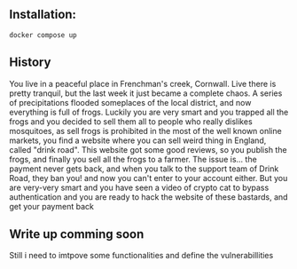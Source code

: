 ## Installation:

```
docker compose up
```

## History
You live in a peaceful place in Frenchman's creek, Cornwall. Live there is pretty tranquil, but the last week it just became a complete chaos. A series of precipitations flooded someplaces of the local district, and now everything is full of frogs. Luckily you are very smart and you trapped all the frogs and you decided to sell them all to people who really dislikes mosquitoes, as sell frogs is prohibited in the most of the well known online markets, you find a website where you can sell weird thing in England, called "drink road". This website got some good reviews, so you publish the frogs, and finally you sell all the frogs to a farmer. The issue is... the payment never gets back, and when you talk to the support team of Drink Road, they ban you! and now you can't enter to your account either. But you are very-very smart and you have seen a video of crypto cat to bypass authentication and you are ready to hack the website of these bastards, and get your payment back

## Write up comming soon
Still i need to imtpove some functionalities and define the vulnerabillities 
